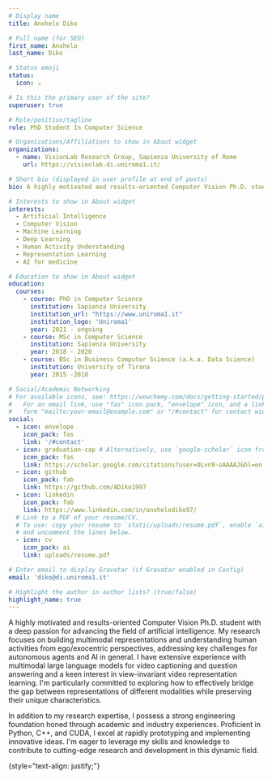 ```yaml
---
# Display name
title: Anxhelo Diko

# Full name (for SEO)
first_name: Anxhelo
last_name: Diko

# Status emoji
status:
  icon: ☕️

# Is this the primary user of the site?
superuser: true

# Role/position/tagline
role: PhD Student In Computer Science

# Organizations/Affiliations to show in About widget
organizations:
  - name: VisionLab Research Group, Sapienza University of Rome
    url: https://visionlab.di.uniroma1.it/

# Short bio (displayed in user profile at end of posts)
bio: A highly motivated and results-oriented Computer Vision Ph.D. student with a deep passion for advancing the field of artificial intelligence. My research focuses on building multimodal representations and understanding human activities, addressing key challenges for autonomous agents and AI in general. I have extensive experience with multimodal large language models for video captioning and question answering and a keen interest in view-invariant video representation learning. I am particularly committed to exploring how to effectively bridge the gap between representations of different modalities while preserving their unique characteristics. In addition to my research expertise, I have a strong engineering foundation honed through academic and industry experiences. Proficient in Python, C++, and CUDA, I excel at rapidly prototyping and implementing innovative ideas. I am eager to leverage my skills and knowledge to contribute to cutting-edge research and development in this dynamic field.

# Interests to show in About widget
interests:
  - Artificial Intelligence
  - Computer Vision 
  - Machine Learning 
  - Deep Learning
  - Human Activity Understanding
  - Representation Learning
  - AI for medicine

# Education to show in About widget
education:
  courses:
    - course: PhD in Computer Science
      institution: Sapienza University
      institution_url: "https://www.uniroma1.it"
      institution_logo: 'Uniroma1'
      year: 2021 - ongoing
    - course: MSc in Computer Science
      institution: Sapienza University
      year: 2018 - 2020
    - course: BSc in Business Computer Science (a.k.a. Data Science)
      institution: University of Tirana
      year: 2015 -2018

# Social/Academic Networking
# For available icons, see: https://wowchemy.com/docs/getting-started/page-builder/#icons
#   For an email link, use "fas" icon pack, "envelope" icon, and a link in the
#   form "mailto:your-email@example.com" or "/#contact" for contact widget.
social:
  - icon: envelope
    icon_pack: fas
    link: '/#contact'
  - icon: graduation-cap # Alternatively, use `google-scholar` icon from `ai` icon pack
    icon_pack: fas
    link: https://scholar.google.com/citations?user=OLvn9-oAAAAJ&hl=en
  - icon: github
    icon_pack: fab
    link: https://github.com/ADiko1997
  - icon: linkedin
    icon_pack: fab
    link: https://www.linkedin.com/in/anxhelodiko97/
  # Link to a PDF of your resume/CV.
  # To use: copy your resume to `static/uploads/resume.pdf`, enable `ai` icons in `params.yaml`,
  # and uncomment the lines below.
  - icon: cv
    icon_pack: ai
    link: uploads/resume.pdf

# Enter email to display Gravatar (if Gravatar enabled in Config)
email: 'diko@di.uniroma1.it'

# Highlight the author in author lists? (true/false)
highlight_name: true
---
```

A highly motivated and results-oriented Computer Vision Ph.D. student with a deep passion for advancing the field of artificial intelligence. My research focuses on building multimodal representations and understanding human activities from ego/exocentric perspectives, addressing key challenges for autonomous agents and AI in general.  I have extensive experience with multimodal large language models for video captioning and question answering and a keen interest in view-invariant video representation learning. I'm particularly committed to exploring how to effectively bridge the gap between representations of different modalities while preserving their unique characteristics.

In addition to my research expertise, I possess a strong engineering foundation honed through academic and industry experiences. Proficient in Python, C++, and CUDA, I excel at rapidly prototyping and implementing innovative ideas.  I'm eager to leverage my skills and knowledge to contribute to cutting-edge research and development in this dynamic field.

{style="text-align: justify;"}
